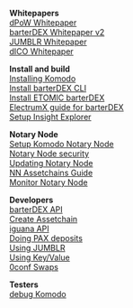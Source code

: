 **Whitepapers**  
[dPoW Whitepaper](https://github.com/KomodoPlatform/komodo/wiki/Delayed-Proof-of-Work-(dPoW)-Whitepaper)  
[barterDEX Whitepaper v2](https://github.com/KomodoPlatform/KomodoPlatform/wiki/barterDEX-Whitepaper-v2)  
[JUMBLR Whitepaper](https://github.com/KomodoPlatform/komodo/wiki/JUMBLR-Whitepaper)  
[dICO Whitepaper](https://github.com/KomodoPlatform/KomodoPlatform/wiki/dICO-Whitepaper)  

**Install and build**  
[Installing Komodo](https://github.com/KomodoPlatform/komodo/wiki/Installing-Komodo-Manually)  
[Install barterDEX CLI](https://github.com/KomodoPlatform/KomodoPlatform/wiki/Installing-and-Using-Komodo-Platform-(barterDEX))  
[Install ETOMIC barterDEX](https://github.com/KomodoPlatform/KomodoPlatform/wiki/Step-by-Step-Setup-Guide-for-ETH-(ERC20)-Token-Swap-Using-barterDEX)  
[ElectrumX guide for barterDEX](https://github.com/KomodoPlatform/KomodoPlatform/wiki/ElectrumX-guide-for-barterDEX)  
[Setup Insight Explorer](https://github.com/DeckerSU/komodo-explorers-install)  

**Notary Node**  
[Setup Komodo Notary Node](https://github.com/KomodoPlatform/komodo/wiki/Setup-Komodo-Notary-Node)  
[Notary Node security](https://github.com/KomodoPlatform/komodo/wiki/Standard-Security-Setup-for-Nodes)  
[Updating Notary Node](https://github.com/KomodoPlatform/komodo/wiki/Updating-notary-node-in-few-lessons)  
[NN Assetchains Guide](https://github.com/KomodoPlatform/komodo/wiki/Assetchains-Guide-for-Notary-Nodes)  
[Monitor Notary Node](https://github.com/KomodoPlatform/komodo/wiki/Monitor-your-Komodo-Notary-Node)  

**Developers**  
[barterDEX API](https://github.com/KomodoPlatform/KomodoPlatform/wiki/BarterDEX-API-Summary-by-Category)  
[Create Assetchain](https://github.com/KomodoPlatform/komodo/wiki/Creating-New-Assetchain)  
[iguana API](http://docs.supernet.org/)  
[Doing PAX deposits](https://github.com/KomodoPlatform/komodo/wiki/Doing-PAX-deposits)  
[Using JUMBLR](https://github.com/KomodoPlatform/komodo/wiki/Using-JUMBLR)  
[Using Key/Value](https://github.com/KomodoPlatform/komodo/wiki/Using-Key-Value)  
[0conf Swaps](https://github.com/KomodoPlatform/KomodoPlatform/wiki/Processing-InstantDEX-swap-on-barterDEX)  

**Testers**  
[debug Komodo](https://github.com/KomodoPlatform/komodo/wiki/Debug-Komodo)  